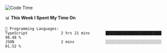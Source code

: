 <!--START_SECTION:waka-->
![Code Time](http://img.shields.io/badge/Code%20Time-1%2C065%20hrs%2032%20mins-blue)

📊 **This Week I Spent My Time On** 

```text
💬 Programming Languages: 
TypeScript               2 hrs 21 mins       █████████████████████████   98.48 % 
JSON                     2 mins              ░░░░░░░░░░░░░░░░░░░░░░░░░   01.52 % 
```


<!--END_SECTION:waka-->